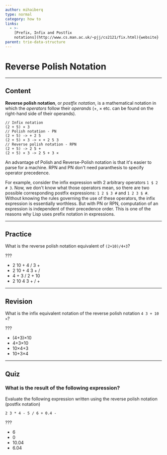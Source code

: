 ```yaml
---
author: mihaiberq
type: normal
category: how to
links:
  - >-
    [Prefix, Infix and Postfix
    notations](http://www.cs.man.ac.uk/~pjj/cs2121/fix.html){website}
parent: trie-data-structure
---
```


# Reverse Polish Notation


---

## Content

**Reverse polish notation**, or *postfix notation*, is a mathematical notation in which the *operators* follow their *operands* (+, × etc. can be found on the right-hand side of their operands).

```plain-text
// Infix notation
(2 + 5) × 3
// Polish notation - PN
(2 + 5) -> + 2 5
(2 + 5) × 3 -> × + 2 5 3
// Reverse polish notation - RPN
(2 + 5) -> 2 5 +
(2 + 5) × 3 -> 2 5 + 3 ×
```

An advantage of Polish and Reverse-Polish notation is that it's easier to parse for a machine. RPN and PN don't need paranthesis to specify operator precedence.

For example, consider the infix expression with 2 arbitrary operators `1 $ 2 # 3`. Now, we don't know what those operators mean, so there are two possible corresponding postfix expressions: `1 2 $ 3 #` and `1 2 3 $ #`. Without knowing the rules governing the use of these operators, the infix expression is essentially worthless. But with PN or RPN, computation of an expression is independent of their precedence order. This is one of the reasons why Lisp uses prefix notation in expressions.


---

## Practice

What is the reverse polish notation equivalent of `(2+10)/4+3`?

???

- 2 10 + 4 / 3 +
- 2 10 + 4 3 + /
- 4 + 3 / 2 + 10
- 2 10 4 3 + / +


---

## Revision

What is the infix equivalent notation of the reverse polish notation `4 3 + 10 ×`?

???

- (4+3)×10
- 4+3×10
- 10×4+3
- 10+3×4


---

## Quiz

### What is the result of the following expression?


Evaluate the following expression written
using the reverse polish notation (postfix notation)

```plain-text
2 3 * 4 - 5 / 6 + 0.4 -
```

 ???

- 6
- 0
- 10.04
- 6.04
